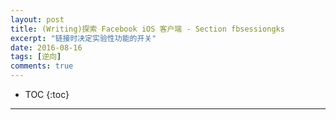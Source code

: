 ```yaml
---
layout: post
title: (Writing)探索 Facebook iOS 客户端 - Section fbsessiongks
excerpt: "链接时决定实验性功能的开关"
date: 2016-08-16
tags: [逆向]
comments: true
---
```

 
* TOC
{:toc}
---
 


